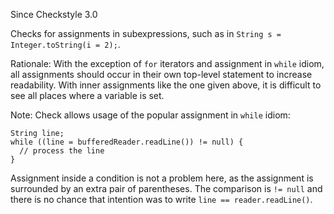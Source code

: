 Since Checkstyle 3.0

Checks for assignments in subexpressions, such as in `String s = Integer.toString(i = 2);`.

Rationale: With the exception of `for` iterators and assignment in `while` idiom, all assignments should occur in their own top-level statement to increase readability. With inner assignments like the one given above, it is difficult to see all places where a variable is set.

Note: Check allows usage of the popular assignment in `while` idiom:

    String line;
    while ((line = bufferedReader.readLine()) != null) {
      // process the line
    }

Assignment inside a condition is not a problem here, as the assignment is surrounded by an extra pair of parentheses. The comparison is `!= null` and there is no chance that intention was to write `line == reader.readLine()`.